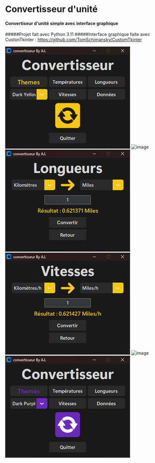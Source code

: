 # Convertisseur d'unité

#### Convertiseur d'unité simple avec interface graphique
#####Projet fait avec Python 3.11
#####Interface graphique faite avec CustonTkinter : https://github.com/TomSchimansky/CustomTkinter

![image](Screenshot/Menu-Screenshot.png)
![image](Screenshot/Tepératures-Screenshot.png)
![image](Screenshot/Longueurs-Screenshot.png)
![image](Screenshot/Vitesses-Screenshot.png)
![image](Screenshot/Données-Screenshot.png)
![image](Screenshot/Other-Themes-Screenshot.png)
